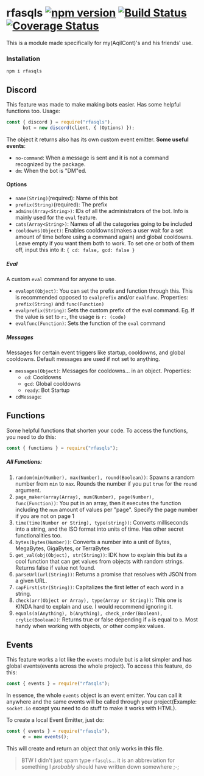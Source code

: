 # rfasqls [![npm version](https://badge.fury.io/js/rfasqls.svg)](https://badge.fury.io/js/rfasqls) [![Build Status](https://travis-ci.com/AqilCont/rfasqls.svg?branch=master)](https://travis-ci.com/AqilCont/rfasqls) [![Coverage Status](https://coveralls.io/repos/github/AqilCont/rfasqls/badge.svg?branch=master)](https://coveralls.io/github/AqilCont/rfasqls?branch=master)

This is a module made specifically for my(AqilCont)'s and his friends' use.

### Installation
    npm i rfasqls

## Discord
This feature was made to make making bots easier. Has some helpful functions too. Usage:
```js
const { discord } = require("rfasqls"),
      bot = new discord(client, { (Options) });
```

The object it returns also has its own custom event emitter. **Some useful events**:
 - `no-command`: When a message is sent and it is not a command recognized by the package.
 - `dm`: When the bot is "DM"ed.

#### Options
 - `name(String)`(required): Name of this bot
 - `prefix(String)`(required): The prefix
 - `admins(Array<String>)`: IDs of all the administrators of the bot. Info is mainly used for the `eval` feature.
 - `cats(Array<String>)`: Names of all the categories going to be included
 - `cooldowns(Object)`: Enables cooldowns(makes a user wait for a set amount of time before using a command again) and global cooldowns. Leave empty if you want them both to work. To set one or both of them off, input this into it: `{ cd: false, gcd: false }`
 ##### Eval
 A custom `eval` command for anyone to use.
 - `evalopt(Object)`: You can set the prefix and function through this. This is recommended opposed to `evalprefix` and/or `evalfunc`. Properties: `prefix(String)` and `func(Function)`
 - `evalprefix(String)`: Sets the custom prefix of the eval command. Eg. If the value is set to `r:`, the usage is `r: (code)`
 - `evalfunc(Function)`: Sets the function of the `eval` command
 ##### Messages
 Messages for certain event triggers like startup, cooldowns, and global cooldowns. Default messages are used if not set to anything.
 - `messages(Object)`: Messages for cooldowns... in an object. Properties:
   - `cd`: Cooldowns
   - `gcd`: Global cooldowns
   - `ready`: Bot Startup
 - `cdMessage`:

## Functions
Some helpful functions that shorten your code. To access the functions, you need to do this:
```js
const { functions } = require("rfasqls");
```

##### All Functions:
1. `random(min(Number), max(Number), round(Boolean))`: Spawns a random number from `min` to `max`. Rounds the number if you put `true` for the `round` argument.
2. `page_maker(array(Array), num(Number), page(Number), func(Function))`: You put in an array, then it executes the function including the `num` amount of values per "page". Specify the page number if you are not on page 1
3. `time(time(Number or String), type(string))`: Converts milliseconds into a string, and the ISO format into units of time. Has other secret functionalities too.
4. `bytes(bytes(Number))`: Converts a number into a unit of Bytes, MegaBytes, GigaBytes, or TerraBytes
5. `get_val(obj(Object), str(String))`: IDK how to explain this but its a cool function that can get values from objects with random strings. Returns false if value not found.
6. `parseUrl(url(String))`: Returns a promise that resolves with JSON from a given URL.
7. `capFirst(str(String))`: Capitalizes the first letter of each word in a string.
8. `check(arr(Object or Array), type(Array or String))`: This one is KINDA hard to explain and use. I would recommend ignoring it.
9. `equals(a(Anything), b(Anything), check_order(Boolean), crylic(Boolean))`: Returns true or false depending if `a` is equal to `b`. Most handy when working with objects, or other complex values.

## Events
This feature works a lot like the `events` module but is a lot simpler and has global events(events across the whole project). To access this feature, do this:
```js
const { events } = require("rfasqls");
```
In essence, the whole `events` object is an event emitter. You can call it anywhere and the same events will be called through your project(Example: `socket.io` except you need to do stuff to make it works with HTML).

To create a local Event Emitter, just do:
```js
const { events } = require("rfasqls"),
      e = new events();
```
This will create and return an object that only works in this file.

> BTW I didn't just spam type `rfasqls`... it is an abbreviation for something I _probably_ should have written down somewhere ;-;

